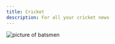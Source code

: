 ```yaml
---
title: Cricket
description: For all your cricket news
---
```

![picture of batsmen](https://static.independent.co.uk/2023/07/03/12/525b71c125d0df5b4fddbc0cbd69beabY29udGVudHNlYXJjaGFwaSwxNjg4NDY3MjU3-2.72846792.jpg)
